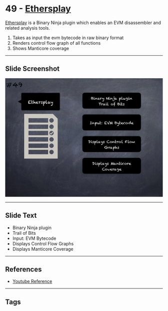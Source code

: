 
# 49 - [Ethersplay](./Ethersplay.md)

[Ethersplay](https://github.com/crytic/ethersplay) is a Binary Ninja plugin which enables an EVM disassembler and related analysis tools. 

1. Takes as input the evm bytecode in raw binary format
2. Renders control flow graph of all functions
3. Shows Manticore coverage

___
## Slide Screenshot
![049.png](../../images/6.Audit%20Techniques%20and%20Tools%20101/049.png)
___
## Slide Text
- Binary Ninja plugin
- Trail of Bits
- Input: EVM Bytecode
- Displays Control Flow Graphs
- Displays Manticore Coverage
___
## References
- [Youtube Reference](https://youtu.be/QmD2bJUe140?t=436)
___
## Tags
